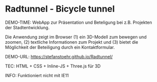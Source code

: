 # Radtunnel - Bicycle tunnel

DEMO-TIME: WebApp zur Präsentation und Beteligung bei z.B. Projekten der Stadtentwicklung.

Die Anwendung zeigt im Browser (1) ein 3D-Modell zum bewegen und zoomen, (2) textliche Informationen zum Projekt und (3) bietet die Möglichkeit der Beteiligung durch ein Kontaktformular.

DEMO-URL: https://stefanstoehr.github.io/Radtunnel/

TEC: HTML + CSS + Inline-JS + Three.js für 3D

INFO: Funktioniert nicht mit IE11
